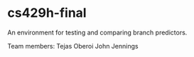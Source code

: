 # cs429h-final
An environment for testing and comparing branch predictors.

Team members:
Tejas Oberoi
John Jennings
